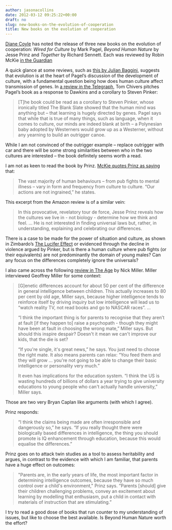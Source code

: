 ```yaml
---
author: jasonacollins
date: 2012-03-12 09:25:22+00:00
draft: no
slug: new-books-on-the-evolution-of-cooperation
title: New books on the evolution of cooperation
---
```


[Diane Coyle](http://www.enlightenmenteconomics.com/blog/?p=1588) has noted the release of three new books on the evolution of cooperation: *Wired for Culture* by Mark Pagel, *Beyond Human Nature* by Jesse Prinz and *Together* by Richard Sennett. Each was reviewed by Robin McKie [in the Guardian](http://www.guardian.co.uk/books/2012/mar/11/wired-culture-pagel-prinz-sennett-review)

A quick glance at some reviews, such as [this by Julian Baggini](http://www.guardian.co.uk/books/2012/feb/23/wired-for-culture-pagel-review), suggests that evolution is at the heart of Pagel’s discussion of the development of culture, with a fundamental question being how does human culture affect transmission of genes. In [a review in the Telegraph](http://www.telegraph.co.uk/culture/books/bookreviews/9116071/Wired-for-Culture-by-Mark-Pagel-and-Together-by-Richard-Sennett-review.html), Tom Chivers pitches Pagel’s book as a response to Dawkins and a corollary to Steven Pinker:


<blockquote>[T]he book could be read as a corollary to Steven Pinker, whose ironically titled The Blank Slate showed that the human mind was anything but – that learning is hugely directed by genes. Pagel says that while that is true of many things, such as language, when it comes to culture, our minds are indeed blank at birth – a Polynesian baby adopted by Westerners would grow up as a Westerner, without any yearning to build an outrigger canoe.</blockquote>


While I am not convinced of the outrigger example – replace outrigger with car and there will be some strong similarities between who in the two cultures are interested – the book definitely seems worth a read.

I am not as keen to read the book by Prinz. [McKie quotes Prinz as saying](http://www.guardian.co.uk/books/2012/mar/11/wired-culture-pagel-prinz-sennett-review) that:


<blockquote>The vast majority of human behaviours – from pub fights to mental illness – vary in form and frequency from culture to culture. “Our actions are not ingrained,” he states.</blockquote>


This excerpt from the Amazon review is of a similar vein:


<blockquote>In this provocative, revelatory tour de force, Jesse Prinz reveals how the cultures we live in - not biology - determine how we think and feel. ... He is not interested in finding universal laws but, rather, in understanding, explaining and celebrating our differences.</blockquote>


There is a case to be made for the power of situation and culture, as shown in Zimbardo’s [The Lucifer Effect](https://jasoncollins.blog/zimbardos-the-lucifer-effect/) or evidenced through the decline in violence argued by Pinker, but is there a human culture where pub fights (or their equivalents) are not predominantly the domain of young males? Can any focus on the differences completely ignore the universals?

I also came across the following [review in The Age](http://www.theage.com.au/entertainment/books/dna-is-not-destiny-20120218-1tfrv.html) by Nick Miller. Miller interviewed Geoffrey Miller for some context:


<blockquote>[G]enetic differences account for about 50 per cent of the difference in general intelligence between children. This actually increases to 80 per cent by old age, Miller says, because higher intelligence tends to reinforce itself by driving inquiry but low intelligence will lead us to “watch reality TV, not read books and go to NASCAR races”. …

“I think the important thing is for parents to recognise that they aren’t at fault [if they happen to] raise a psychopath - though they might have been at fault in choosing the wrong mate,” Miller says. But should this inspire despair? Doesn't it mean we can't improve our kids, that the die is set?

“If you're single, it's great news,” he says. You just need to choose the right mate. It also means parents can relax: “You feed them and they will grow … you're not going to be able to change their basic intelligence or personality very much.”

It even has implications for the education system. “I think the US is wasting hundreds of billions of dollars a year trying to give university educations to young people who can't actually handle university,” Miller says.</blockquote>


Those are two very Bryan Caplan like arguments (with which I agree).

Prinz responds:


<blockquote>“I think the claims being made are often irresponsible and dangerously so,” he says. “If you really thought there were biologically based differences in intelligence, the thing you should promote is IQ enhancement through education, because this would equalise the differences.”</blockquote>


Prinz goes on to attack twin studies as a tool to assess heritability and argues, in contrast to the evidence with which I am familiar, that parents have a huge effect on outcomes:


<blockquote>"Parents are, in the early years of life, the most important factor in determining intelligence outcomes, because they have so much control over a child's environment," Prinz says. “Parents [should] give their children challenging problems, convey an excitement about learning by modelling that enthusiasm, put a child in contact with materials of instruction that are stimulating.”</blockquote>


I try to read a good dose of books that run counter to my understanding of issues, but like to choose the best available. Is Beyond Human Nature worth the effort?

